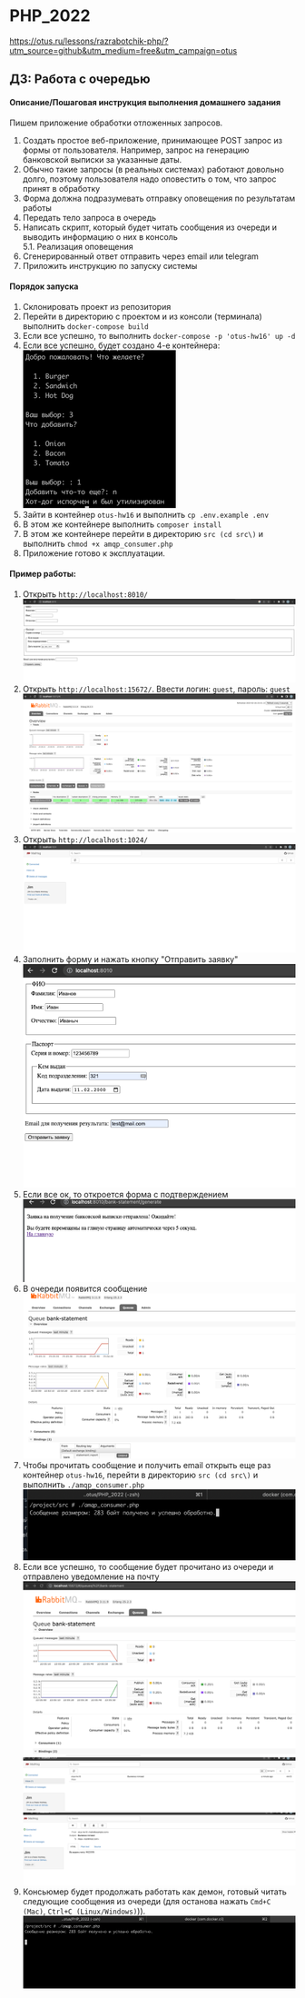 # PHP_2022
https://otus.ru/lessons/razrabotchik-php/?utm_source=github&utm_medium=free&utm_campaign=otus

## ДЗ: Работа с очередью

#### Описание/Пошаговая инструкция выполнения домашнего задания
Пишем приложение обработки отложенных запросов.

1. Создать простое веб-приложение, принимающее POST запрос из формы от пользователя. Например, запрос на генерацию банковской выписки за указанные даты.  
2. Обычно такие запросы (в реальных системах) работают довольно долго, поэтому пользователя надо оповестить о том, что запрос принят в обработку  
3. Форма должна подразумевать отправку оповещения по результатам работы  
4. Передать тело запроса в очередь  
5. Написать скрипт, который будет читать сообщения из очереди и выводить информацию о них в консоль    
5.1. Реализация оповещения  
6. Сгенерированный ответ отправить через email или telegram
7. Приложить инструкцию по запуску системы

#### Порядок запуска
1. Склонировать проект из репозитория  
2. Перейти в директорию с проектом и из консоли (терминала) выполнить ```docker-compose build```
3. Если все успешно, то выполнить ```docker-compose -p 'otus-hw16' up -d```
4. Если все успешно, будет создано 4-е контейнера:
![img.png](img.png)  
5. Зайти в контейнер ```otus-hw16``` и выполнить ```cp .env.example .env```
6. В этом же контейнере выполнить ```composer install```
7. В этом же контейнере перейти в директорию ```src (cd src\)``` и выполнить ```chmod +x amqp_consumer.php```  
8. Приложение готово к эксплуатации.

#### Пример работы:
1. Открыть ```http://localhost:8010/```
![img_1.png](readme_imgs/img_1.png)   
2. Открыть ```http://localhost:15672/```. Ввести логин: ```guest```, пароль: ```guest```
![img_2.png](readme_imgs/img_2.png)  
3. Открыть ```http://localhost:1024/```
![img_3.png](readme_imgs/img_3.png)  
4. Заполнить форму и нажать кнопку "Отправить заявку"  
![img_4.png](readme_imgs/img_4.png)  
5. Если все ок, то откроется форма с подтверждением
![img_5.png](readme_imgs/img_5.png)  
6. В очереди появится сообщение
![img_6.png](readme_imgs/img_6.png)  
7. Чтобы прочитать сообщение и получить email открыть еще раз контейнер ```otus-hw16```, перейти в директорию ```src (cd src\)``` и выполнить ```./amqp_consumer.php```
![img_7.png](readme_imgs/img_7.png)  
8. Если все успешно, то сообщение будет прочитано из очереди и отправлено уведомление на почту
![img_8.png](readme_imgs/img_8.png)  
![img_9.png](readme_imgs/img_9.png)  
![img_10.png](readme_imgs/img_10.png)  
9. Консьюмер будет продолжать работать как демон, готовый читать следующие сообщения из очереди (для останова нажать ```Cmd+C (Mac)```, ```Ctrl+C (Linux/Windows)```)).
![img_11.png](readme_imgs/img_11.png)  